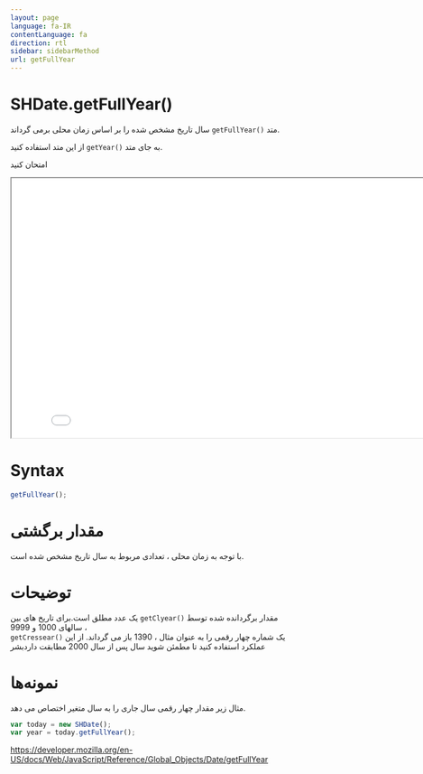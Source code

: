 ```yaml
---
layout: page
language: fa-IR
contentLanguage: fa
direction: rtl
sidebar: sidebarMethod
url: getFullYear
---
```


# SHDate.getFullYear()

متد <code dir="ltr">getFullYear()</code> سال تاریخ مشخص شده را بر اساس زمان محلی برمی گرداند.

به جای متد <code dir="ltr">getYear()</code> از این متد استفاده کنید.

امتحان کنید

<iframe style="width: 830px; height: 460px;" src="/SHDateTime-js/examples/live.html?function=getFullYear" title="MDN Web Docs Interactive Example" loading="lazy"></iframe>
<br/>

# Syntax

```js
getFullYear();
```

# مقدار برگشتی

با توجه به زمان محلی ، تعدادی مربوط به سال تاریخ مشخص شده است.

# توضیحات

مقدار برگردانده شده توسط <code dir = "ltr">getClyear()</code> یک عدد مطلق است.برای تاریخ های بین سالهای 1000 و 9999 ، <code dir = "ltr"> getCressear()</code> یک شماره چهار رقمی را به عنوان مثال ، 1390 باز می گرداند. از این عملکرد استفاده کنید تا مطمئن شوید سال پس از سال 2000 مطابقت داردبشر

# نمونه‌ها

مثال زیر مقدار چهار رقمی سال جاری را به سال متغیر اختصاص می دهد.

```js
var today = new SHDate();
var year = today.getFullYear();
```

https://developer.mozilla.org/en-US/docs/Web/JavaScript/Reference/Global_Objects/Date/getFullYear
